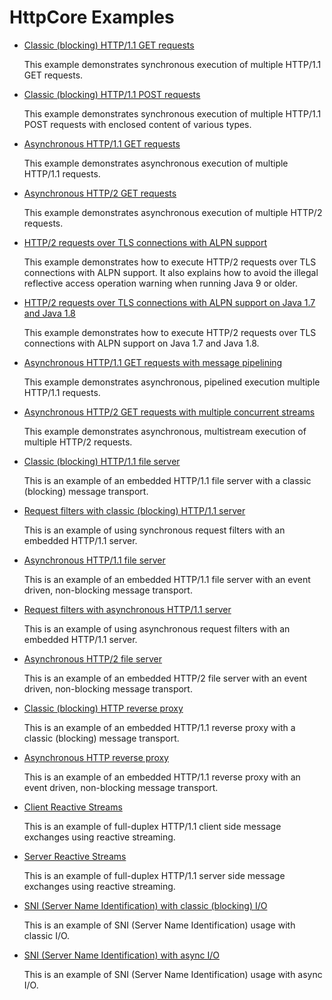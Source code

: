 <!--
    Licensed to the Apache Software Foundation (ASF) under one
    or more contributor license agreements.  See the NOTICE file
    distributed with this work for additional information
    regarding copyright ownership.  The ASF licenses this file
    to you under the Apache License, Version 2.0 (the
    "License"); you may not use this file except in compliance
    with the License.  You may obtain a copy of the License at
    
      http://www.apache.org/licenses/LICENSE-2.0
    
    Unless required by applicable law or agreed to in writing,
    software distributed under the License is distributed on an
    "AS IS" BASIS, WITHOUT WARRANTIES OR CONDITIONS OF ANY
    KIND, either express or implied.  See the License for the
    specific language governing permissions and limitations
    under the License.
-->

HttpCore Examples
=================

- [ Classic (blocking) HTTP/1.1 GET requests](https://github.com/apache/httpcomponents-core/tree/master/httpcore5/src/test/java/org/apache/hc/core5/http/examples/ClassicGetExecutionExample.java)

  This example demonstrates synchronous execution of multiple HTTP/1.1 GET requests.

- [ Classic (blocking) HTTP/1.1 POST requests](https://github.com/apache/httpcomponents-core/tree/master/httpcore5/src/test/java/org/apache/hc/core5/http/examples/ClassicPostExecutionExample.java)

  This example demonstrates synchronous execution of multiple HTTP/1.1 POST requests with enclosed content of various
  types.

- [ Asynchronous HTTP/1.1 GET requests](https://github.com/apache/httpcomponents-core/tree/master/httpcore5/src/test/java/org/apache/hc/core5/http/examples/AsyncRequestExecutionExample.java)

  This example demonstrates asynchronous execution of multiple HTTP/1.1 requests.

- [ Asynchronous HTTP/2 GET requests](https://github.com/apache/httpcomponents-core/tree/master/httpcore5-h2/src/test/java/org/apache/hc/core5/http2/examples/H2RequestExecutionExample.java)

  This example demonstrates asynchronous execution of multiple HTTP/2 requests.

- [ HTTP/2 requests over TLS connections with ALPN support](https://github.com/apache/httpcomponents-core/tree/master/httpcore5-h2/src/test/java/org/apache/hc/core5/http2/examples/H2TlsAlpnRequestExecutionExample.java)

  This example demonstrates how to execute HTTP/2 requests over TLS connections with ALPN support. It also explains how
  to avoid the illegal reflective access operation warning when running Java 9 or older.

- [ HTTP/2 requests over TLS connections with ALPN support on Java 1.7 and Java 1.8](https://github.com/apache/httpcomponents-core/tree/master/httpcore5-h2/src/test/java/org/apache/hc/core5/http2/examples/H2ConscriptRequestExecutionExample.java)

  This example demonstrates how to execute HTTP/2 requests over TLS connections with ALPN support on Java 1.7 and Java
  1.8.

- [ Asynchronous HTTP/1.1 GET requests with message pipelining](https://github.com/apache/httpcomponents-core/tree/master/httpcore5/src/test/java/org/apache/hc/core5/http/examples/AsyncPipelinedRequestExecutionExample.java)

  This example demonstrates asynchronous, pipelined execution multiple HTTP/1.1 requests.

- [ Asynchronous HTTP/2 GET requests with multiple concurrent streams](https://github.com/apache/httpcomponents-core/tree/master/httpcore5-h2/src/test/java/org/apache/hc/core5/http2/examples/H2MultiStreamExecutionExample.java)

  This example demonstrates asynchronous, multistream execution of multiple HTTP/2 requests.

- [ Classic (blocking) HTTP/1.1 file server](https://github.com/apache/httpcomponents-core/tree/master/httpcore5/src/test/java/org/apache/hc/core5/http/examples/ClassicFileServerExample.java)

  This is an example of an embedded HTTP/1.1 file server with a classic (blocking) message transport.

- [ Request filters with classic (blocking) HTTP/1.1 server](https://github.com/apache/httpcomponents-core/tree/master/httpcore5/src/test/java/org/apache/hc/core5/http/examples/ClassicServerFilterExample.java)

  This is an example of using synchronous request filters with an embedded HTTP/1.1 server.

- [ Asynchronous HTTP/1.1 file server](https://github.com/apache/httpcomponents-core/tree/master/httpcore5/src/test/java/org/apache/hc/core5/http/examples/AsyncFileServerExample.java)

  This is an example of an embedded HTTP/1.1 file server with an event driven, non-blocking message transport.

- [ Request filters with asynchronous HTTP/1.1 server](https://github.com/apache/httpcomponents-core/tree/master/httpcore5/src/test/java/org/apache/hc/core5/http/examples/AsyncServerFilterExample.java)

  This is an example of using asynchronous request filters with an embedded HTTP/1.1 server.

- [ Asynchronous HTTP/2 file server](https://github.com/apache/httpcomponents-core/tree/master/httpcore5-h2/src/test/java/org/apache/hc/core5/http2/examples/H2FileServerExample.java)

  This is an example of an embedded HTTP/2 file server with an event driven, non-blocking message transport.

- [ Classic (blocking) HTTP reverse proxy](https://github.com/apache/httpcomponents-core/tree/master/httpcore5/src/test/java/org/apache/hc/core5/http/examples/ClassicReverseProxyExample.java)

  This is an example of an embedded HTTP/1.1 reverse proxy with a classic (blocking) message transport.

- [ Asynchronous HTTP reverse proxy](https://github.com/apache/httpcomponents-core/tree/master/httpcore5/src/test/java/org/apache/hc/core5/http/examples/AsyncReverseProxyExample.java)

  This is an example of an embedded HTTP/1.1 reverse proxy with an event driven, non-blocking message transport.

- [ Client Reactive Streams](https://github.com/apache/httpcomponents-core/tree/master/httpcore5-reactive/src/test/java/org/apache/hc/core5/reactive/examples/ReactiveFullDuplexClientExample.java)

  This is an example of full-duplex HTTP/1.1 client side message exchanges using reactive streaming.

- [ Server Reactive Streams](https://github.com/apache/httpcomponents-core/tree/master/httpcore5-reactive/src/test/java/org/apache/hc/core5/reactive/examples/ReactiveFullDuplexServerExample.java)

  This is an example of full-duplex HTTP/1.1 server side message exchanges using reactive streaming.

- [ SNI (Server Name Identification) with classic (blocking) I/O](https://github.com/apache/httpcomponents-core/tree/master/httpcore5/src/test/java/org/apache/hc/core5/http/examples/ClassicGetExecutionExample.java)

  This is an example of SNI (Server Name Identification) usage with classic I/O.

- [ SNI (Server Name Identification) with async I/O](https://github.com/apache/httpcomponents-core/tree/master/httpcore5/src/test/java/org/apache/hc/core5/http/examples/AsyncClientSNIExample.java)

  This is an example of SNI (Server Name Identification) usage with async I/O.
